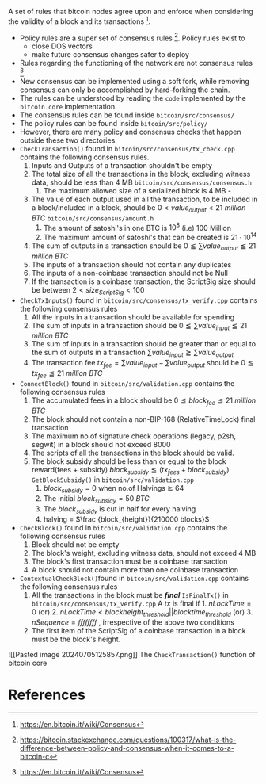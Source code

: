 A set of rules that bitcoin nodes agree upon and enforce when considering the validity of a block and its transactions [^1].  
- Policy rules are a super set of consensus rules [^2]. Policy rules exist to 
	- close DOS vectors
	- make future consensus changes safer to deploy
- Rules regarding the functioning of the network are not consensus rules [^1].
- New consensus can be implemented using a soft fork, while removing consensus can only be accomplished by hard-forking the chain. 
- The rules can be understood by reading the `code` implemented by the `bitcoin core` implementation. 
- The consensus rules can be found inside `bitcoin/src/consensus/`
- The policy rules can be found inside `bitcoin/src/policy/`
- However, there are many policy and consensus checks that happen outside these two directories. 
- `CheckTransaction()` found in `bitcoin/src/consensus/tx_check.cpp` contains the following consensus rules. 
	1. Inputs and Outputs of a transaction shouldn't be empty
	2. The total size of all the transactions in the block, excluding witness data, should be less than 4 MB
		`bitcoin/src/consensus/consensus.h`
		1. The maximum allowed size of a serialized block is 4 MB - 
	4. The value of each output used in all the transaction, to be included in a block/included in a block, should be $0 < value_{output} < 21$ $million$ $BTC$
		`bitcoin/src/consensus/amount.h`
		1. The amount of satoshi's in one BTC is $10^{8}$ (i.e) 100 Million
		2. The maximum amount of satoshi's that can be created is $21 \cdot 10^{14}$ 
	4. The sum of outputs in a transaction should be $0\leqq \sum{value_{output}} \leqq 21$ $million$ $BTC$ 
	5. The inputs of a transaction should not contain any duplicates
	6. The inputs of a non-coinbase transaction should not be Null
	7. If the transaction is a coinbase transaction, the ScriptSig size should be between $2< size_{ScriptSig}<100$  
- `CheckTxInputs()` found in `bitcoin/src/consensus/tx_verify.cpp` contains the following consensus rules
	1. All the inputs in a transaction should be available for spending
	2.  The sum of inputs in a transaction should be $0\leqq \sum{value_{input}} \leqq 21$ $million$ $BTC$ 
	3. The sum of inputs in a transaction should be greater than or equal to the sum of outputs in a transaction $\sum{value_{input}} \geqq \sum{value_{output}}$ 
	4. The transaction fee $tx_{fee}=\sum{value_{input}} -\sum{value_{output}}$  should be $0\leqq tx_{fee} \leqq 21$ $million$ $BTC$ 
- `ConnectBlock()` found in `bitcoin/src/validation.cpp` contains the following consensus rules
	1. The accumulated fees in a block should be $0\leqq block_{fee} \leqq 21$ $million$ $BTC$ 
	2. The block should not contain a non-BIP-168 (RelativeTimeLock) final transaction
	3. The maximum no.of signature check operations (legacy, p2sh, segwit) in a block should not exceed 8000
	4. The scripts of all the transactions in the block should be valid. 
	5. The block subsidy should be less than or equal to the block reward(fees + subsidy) $block_{subsidy} \leqq (tx_{fees} + block_{subsidy} )$ 
		`GetBlockSubsidy()` in `bitcoin/src/validation.cpp`
		1. $block_{subsidy} = 0$ when no.of Halvings $\geqq$ 64
		2. The initial $block_{subsidy} = 50$ $BTC$ 
		3. The $block_{subsidy}$ is cut in half for every halving
		4. halving = $\frac {block_{height}}{210000 blocks}$
- `CheckBlock()` found in `bitcoin/src/validation.cpp` contains the following consensus rules
	1. Block should not be empty
	2. The block's weight, excluding witness data, should not exceed 4 MB
	3. The block's first transaction must be a coinbase transaction
	4. A block should not contain more than one coinbase transaction 
- `ContextualCheckBlock()`found in `bitcoin/src/validation.cpp` contains the following consensus rules
	1. All the transactions in the block must be ***final***
		`IsFinalTx()` in `bitcoin/src/consensus/tx_verify.cpp`
			A $tx$ is final if 
			1. $nLockTime = 0$ (or)
			2.  $nLockTime \lt blockheight_{threshold} || blocktime_{threshold}$ (or)
			3. $nSequence = ffffffff$ , irrespective of the above two conditions
	2. The first item of the ScriptSig of a coinbase transaction in a block must be the block's height. 
	
![[Pasted image 20240705125857.png]]
			The `CheckTransaction()` function of bitcoin core
# References

[^1]: https://en.bitcoin.it/wiki/Consensus
[^2]: https://bitcoin.stackexchange.com/questions/100317/what-is-the-difference-between-policy-and-consensus-when-it-comes-to-a-bitcoin-c
